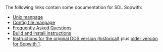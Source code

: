 The following links contain some documentation for SDL Sopwith:

* [Unix manpage](doc/sopwith.6.html)
* [Config file manpage](doc/sopwith.cfg.5.html)
* [Frequently Asked Questions](https://github.com/fragglet/sdl-sopwith/blob/trunk/FAQ.md)
* [Build and install instructions](https://github.com/fragglet/sdl-sopwith/blob/trunk/doc/INSTALL)
* [Instructions for the original DOS version (historical)](original-files/sopwith2_docs.txt)
  plus [older version for Sopwith 1](original-files/sopwith1_docs.txt).
